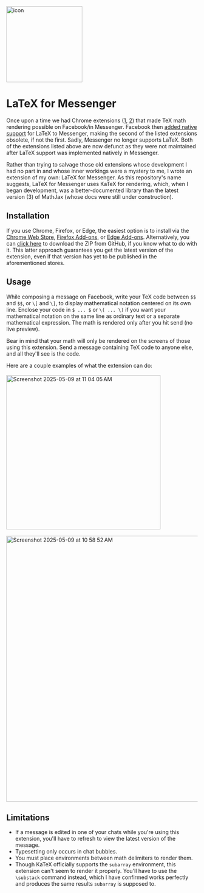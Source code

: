 <img width="200" height="200" alt="icon" src="https://github.com/user-attachments/assets/43eb6de2-4f7b-4548-9e40-563b33f51f90" />

# LaTeX for Messenger

Once upon a time we had Chrome extensions ([1](https://github.com/MALLER-LAGOON/latex-for-facebook), 
[2](https://github.com/dshynkev/messenger-latex)) that made TeX math rendering possible on Facebook/in Messenger. 
Facebook then [added native support](https://thenextweb.com/news/facebook-messenger-lets-you-write-basic-mathematical-formulae-in-latex)
for LaTeX to Messenger, making the second of the listed extensions obsolete, if not the first. Sadly, Messenger no longer supports LaTeX. Both of the extensions listed above are now defunct as they were not maintained after LaTeX support was implemented natively in Messenger.

Rather than trying to salvage those old extensions whose development I had no part in and whose inner workings were a mystery to me, I wrote an extension of my own: LaTeX for Messenger. As this repository's name suggests, LaTeX for Messenger uses KaTeX for rendering, which, when I began development, was a better-documented library than the latest version (3) of MathJax (whose docs were still under construction).

## Installation

If you use Chrome, Firefox, or Edge, the easiest option is to install via the [Chrome Web Store](https://chromewebstore.google.com/detail/latex-for-messenger/jjfbdmhcinjhlnhcajhdeiaaofkdconk), [Firefox Add-ons](https://addons.mozilla.org/addon/latex-for-messenger/), or [Edge Add-ons](https://microsoftedge.microsoft.com/addons/detail/latex-for-messenger/fgbbmlmmanaeinndjkfkplniaclajcgk). Alternatively, you can [click here](https://github.com/brbavar/katex-for-messenger-web/archive/refs/heads/main.zip) to download the ZIP from GitHub, if you know what to do with it. This latter approach guarantees you get the latest version of the extension, even if that version has yet to be published in the aforementioned stores.

## Usage

While composing a message on Facebook, write your TeX code between `$$` and `$$`, or `\[` and `\]`, to display mathematical notation centered on its own line. Enclose your code in `$ ... $` or `\( ... \)` if you want your mathematical notation on the same line as ordinary text or a separate mathematical expression. The math is rendered only after you hit send (no live preview).

Bear in mind that your math will only be rendered on the screens of those using this extension. Send a message containing TeX code to anyone else, and all they'll see is the code.

Here are a couple examples of what the extension can do:
<br><br>
<img width="406" alt="Screenshot 2025-05-09 at 11 04 05 AM" src="https://github.com/user-attachments/assets/fb4f73f3-ae23-4db6-964e-f446dec84898" />
<br><br>
<img width="700" alt="Screenshot 2025-05-09 at 10 58 52 AM" src="https://github.com/user-attachments/assets/e48fc90d-3bea-4c88-bc1a-1ff3721811fe" />

## Limitations

- If a message is edited in one of your chats while you're using this extension, you'll have to refresh to view the latest version of the message.
- Typesetting only occurs in chat bubbles.
- You must place environments between math delimiters to render them.
- Though KaTeX officially supports the `subarray` environment, this extension can't seem to render it properly. You'll have to use the `\substack` command instead, which I have confirmed works perfectly and produces the same results `subarray` is supposed to.
